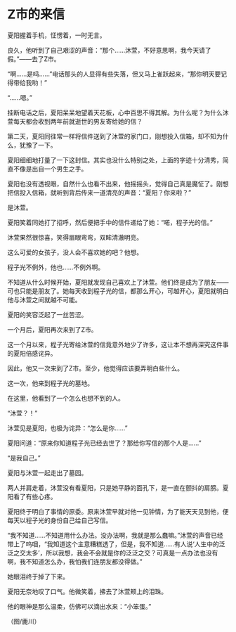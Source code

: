 # Z市的来信

夏阳握着手机，怔愣着，一时无言。 

良久，他听到了自己艰涩的声音：“那个……沐萱，不好意思啊，我今天请了假。”——去了Z市。 

“啊……是吗……”电话那头的人显得有些失落，但又马上雀跃起来，“那你明天要记得带给我哟！” 

“……嗯。” 

挂断电话之后，夏阳呆呆地望着天花板，心中百思不得其解。为什么呢？为什么沐萱每天都会收到两年前就逝世的男友寄给她的信？ 

第二天，夏阳同往常一样将信件送到了沐萱的家门口，刚想投入信箱，却不知为什么，犹豫了一下。 

夏阳细细地打量了一下这封信。其实也没什么特别之处，上面的字迹十分清秀，简直不像是出自一个男生之手。 

夏阳也没有透视眼，自然什么也看不出来，他摇摇头，觉得自己真是魔怔了。刚想把信投入信箱，就听到背后传来一道清亮的声音：“夏阳？你来啦？” 

是沐萱。 

夏阳笑着同她打了招呼，然后便把手中的信件递给了她：“喏，程子光的信。” 

沐萱果然很惊喜，笑得眉眼弯弯，双眸清澈明亮。 

这么可爱的女孩子，没人会不喜欢她的吧？他想。 

程子光不例外，他也……不例外啊。 

不知道从什么时候开始，夏阳就发现自己喜欢上了沐萱。他们终是成为了朋友——可也只能是朋友了。她每天收到程子光的信，都那么开心，可越开心，夏阳就明白他与沐萱之间就越不可能。 

夏阳的笑容泛起了一丝苦涩。 

一个月后，夏阳再次来到了Z市。 

这一个月以来，程子光寄给沐萱的信竟意外地少了许多，这让本不想再深究这件事的夏阳倍感诧异。 

因此，他又一次来到了Z市。至少，他觉得应该要弄明白些什么。 

这一次，他来到程子光的墓地。 

在这里，他看到了一个怎么也想不到的人。 

“沐萱？！” 

沐萱见是夏阳，也极为诧异：“怎么是你……” 

夏阳问道：“原来你知道程子光已经去世了？那给你写信的那个人是……” 

“是我自己。” 

夏阳与沐萱一起走出了墓园。 

两人并肩走着，沐萱没有看夏阳，只是她平静的面孔下，是一直在颤抖的肩膀。夏阳看了有些心疼。 

夏阳终于明白了事情的原委。原来沐萱早就对他一见钟情，为了能天天见到他，便每天以程子光的身份自己给自己写信。 

“我不知道……不知道用什么办法。没办法啊，我就是那么蠢嘛。”沐萱的声音已经带上了呜咽，“我知道这个主意糟糕透了，但是，我不知道……有人说‘人生中的泛泛之交太多’，所以我想，我会不会就是你的泛泛之交？可真是一点办法也没有啊，我不知道怎么办，我怕我们连朋友都没得做。” 

她眼泪终于掉了下来。 

夏阳无奈地叹了口气。他微笑着，拂去了沐萱颊上的泪珠。 

他的眼神是那么温柔，仿佛可以滴出水来：“小笨蛋。” 

（图/鹿川）